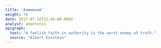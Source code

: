 ```yaml
---
title: 'Алюминий'
weight: 70
date: 2017-07-16T22:44:00.000Z
analyst: amantonio
epigraph:
  text: "A foolish faith in authority is the worst enemy of truth."
  source: "Albert Einstein"
---
```

